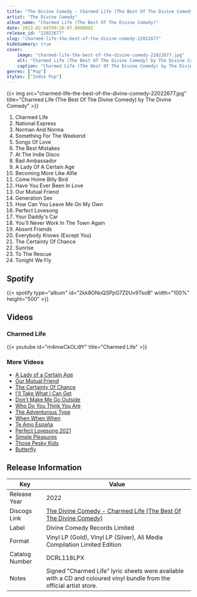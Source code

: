 ```yaml
---
title: "The Divine Comedy - Charmed Life (The Best Of The Divine Comedy)"
artist: "The Divine Comedy"
album_name: "Charmed Life (The Best Of The Divine Comedy)"
date: 2022-02-04T09:20:07.000000Z
release_id: "22022677"
slug: "charmed-life-the-best-of-the-divine-comedy-22022677"
hideSummary: true
cover:
    image: "charmed-life-the-best-of-the-divine-comedy-22022677.jpg"
    alt: "Charmed Life (The Best Of The Divine Comedy) by The Divine Comedy"
    caption: "Charmed Life (The Best Of The Divine Comedy) by The Divine Comedy"
genres: ["Pop"]
styles: ["Indie Pop"]
---
```


{{< img src="charmed-life-the-best-of-the-divine-comedy-22022677.jpg" title="Charmed Life (The Best Of The Divine Comedy) by The Divine Comedy" >}}

<!-- section break -->

1. Charmed Life
2. National Express
3. Norman And Norma
4. Something For The Weekend
5. Songs Of Love
6. The Best Mistakes
7. At The Indie Disco
8. Bad Ambassador
9. A Lady Of A Certain Age
10. Becoming More Like Alfie
11. Come Home Billy Bird
12. Have You Ever Been In Love
13. Our Mutual Friend
14. Generation Sex
15. How Can You Leave Me On My Own
16. Perfect Lovesong
17. Your Daddy's Car
18. You'll Never Work In The Town Again
19. Absent Friends
20. Everybody Knows (Except You)
21. The Certainty Of Chance
22. Sunrise
23. To The Rescue
24. Tonight We Fly

<!-- section break -->


## Spotify
{{< spotify type="album" id="2kk8ONoQSPpG7Z0Uv9TsoB" width="100%" height="500" >}}



## Videos
### Charmed Life
{{< youtube id="m4mwCkOLi9Y" title="Charmed Life" >}}<br>

### More Videos

- [A Lady of a Certain Age](https://www.youtube.com/watch?v=_dDFCWsGfzQ)
- [Our Mutual Friend](https://www.youtube.com/watch?v=_bM563xi6pU)
- [The Certainty Of Chance](https://www.youtube.com/watch?v=8PzExXVXo8g)
- [I'll Take What I Can Get](https://www.youtube.com/watch?v=_RbhKgTh8CY)
- [Don't Make Me Go Outside](https://www.youtube.com/watch?v=V-dtd_d9ILM)
- [Who Do You Think You Are](https://www.youtube.com/watch?v=XgXPQ_qNOSw)
- [The Adventurous Type](https://www.youtube.com/watch?v=xW3sG3HK3OA)
- [When When When](https://www.youtube.com/watch?v=g4R-xZ6C-Mc)
- [Te Amo España](https://www.youtube.com/watch?v=SvAMN0zsf-M)
- [Perfect Lovesong 2021](https://www.youtube.com/watch?v=XFHoqPWCNUQ)
- [Simple Pleasures](https://www.youtube.com/watch?v=w_7KwkJa3ZY)
- [Those Pesky Kids](https://www.youtube.com/watch?v=u8sIYcN7ii4)
- [Butterfly](https://www.youtube.com/watch?v=M4g_gPU5VNg)


## Release Information
|  Key           | Value                                                |
| ---------------| ---------------------------------------------------- |
| Release Year   | 2022                                   |
| Discogs Link   | [The Divine Comedy - Charmed Life (The Best Of The Divine Comedy)](https://www.discogs.com/release/22022677-The-Divine-Comedy-Charmed-Life-The-Best-Of-The-Divine-Comedy) |
| Label          | Divine Comedy Records Limited |
| Format         | Vinyl LP (Gold), Vinyl LP (Silver), All Media Compilation Limited Edition |
| Catalog Number | DCRL118LPX |
| Notes | Signed "Charmed Life" lyric sheets were available with a CD and coloured vinyl bundle from the official artist store. |